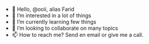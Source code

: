 - 👋 Hello, @ooii, alias Farid
- 👀 I’m interested in a lot of things
- 🌱 I’m currently learning few things
- 💞️ I’m looking to collaborate on many topics
- 📫 How to reach me? Send en email or give me a call.
